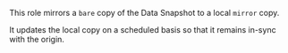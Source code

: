 This role mirrors a `bare` copy of the Data Snapshot to a local `mirror` copy.

It updates the local copy on a scheduled basis so that it remains in-sync with the origin.
